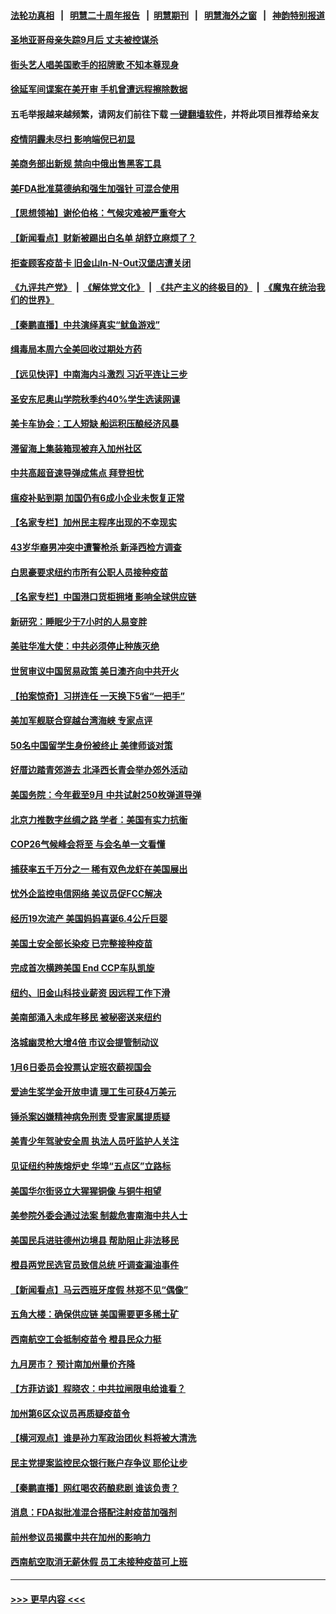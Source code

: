 #### [法轮功真相](https://github.com/gfw-breaker/truth/blob/master/README.md?t=0) &nbsp;&nbsp;|&nbsp;&nbsp; [明慧二十周年报告](https://github.com/gfw-breaker/mh-reports/blob/master/README.md?t=0) &nbsp;&nbsp;|&nbsp;&nbsp;[明慧期刊](https://github.com/gfw-breaker/mh-qikan) &nbsp;&nbsp;|&nbsp;&nbsp; [明慧海外之窗](https://github.com/gfw-breaker/mh-news/blob/master/README.md?t=0) &nbsp;&nbsp;|&nbsp;&nbsp; [神韵特别报道](https://github.com/gfw-breaker/mh-news/blob/master/shenyun.md?t=0)
#### [圣地亚哥母亲失踪9月后 丈夫被控谋杀](../pages/nsc412/n13319008.md?t=10211350) 
#### [街头艺人唱美国歌手的招牌歌 不知本尊现身](../pages/nsc412/n13319099.md?t=10211350) 
#### [徐延军间谍案在美开审 手机曾遭远程擦除数据](../pages/nsc412/n13318619.md?t=10211350) 
#### 五毛举报越来越频繁，请网友们前往下载 [一键翻墙软件](https://github.com/gfw-breaker/ssr-accounts)，并将此项目推荐给亲友
#### [疫情阴霾未尽扫 影响端倪已初显](../pages/nsc412/n13319103.md?t=10211350) 
#### [美商务部出新规 禁向中俄出售黑客工具](../pages/nsc412/n13318594.md?t=10211350) 
#### [美FDA批准莫德纳和强生加强针 可混合使用](../pages/nsc412/n13318489.md?t=10211350) 
#### [【思想领袖】谢伦伯格：气候灾难被严重夸大](../pages/nsc412/n13297203.md?t=10211350) 
#### [【新闻看点】财新被踢出白名单 胡舒立麻烦了？](../pages/nsc412/n13318382.md?t=10211350) 
#### [拒查顾客疫苗卡 旧金山In-N-Out汉堡店遭关闭](../pages/nsc412/n13318455.md?t=10211350) 
#### [《九评共产党》](https://github.com/begood0513/9ping.md/blob/master/README.md) &nbsp;|&nbsp; [《解体党文化》](../../../../jtdwh.md/blob/master/README.md)  &nbsp;|&nbsp; [《共产主义的终极目的》](../../../../gczydzjmd.md/blob/master/README.md) &nbsp;|&nbsp; [《魔鬼在统治我们的世界》](../../../../mgztzwmdsj.md/blob/master/README.md) 
#### [【秦鹏直播】中共演绎真实“鱿鱼游戏”](../pages/nsc412/n13318417.md?t=10211350) 
#### [缉毒局本周六全美回收过期处方药](../pages/nsc412/n13318502.md?t=10211350) 
#### [【远见快评】中南海内斗激烈 习近平连让三步](../pages/nsc412/n13318407.md?t=10211350) 
#### [圣安东尼奥山学院秋季约40%学生选读网课](../pages/nsc412/n13318460.md?t=10211350) 
#### [美卡车协会：工人短缺 船运积压酿经济风暴](../pages/nsc412/n13318432.md?t=10211350) 
#### [滞留海上集装箱现被弃入加州社区](../pages/nsc412/n13318317.md?t=10211350) 
#### [中共高超音速导弹成焦点 拜登担忧](../pages/nsc412/n13318346.md?t=10211350) 
#### [瘟疫补贴到期 加国仍有6成小企业未恢复正常](../pages/nsc412/n13315846.md?t=10211350) 
#### [【名家专栏】加州民主程序出现的不幸现实](../pages/nsc412/n13317550.md?t=10211350) 
#### [43岁华裔男冲突中遭警枪杀 新泽西检方调查](../pages/nsc412/n13317989.md?t=10211350) 
#### [白思豪要求纽约市所有公职人员接种疫苗](../pages/nsc412/n13318000.md?t=10211350) 
#### [【名家专栏】中国港口货柜拥堵 影响全球供应链](../pages/nsc412/n13317520.md?t=10211350) 
#### [新研究：睡眠少于7小时的人易变胖](../pages/nsc412/n13317543.md?t=10211350) 
#### [美驻华准大使：中共必须停止种族灭绝](../pages/nsc412/n13318037.md?t=10211350) 
#### [世贸审议中国贸易政策 美日澳齐向中共开火](../pages/nsc412/n13318088.md?t=10211350) 
#### [【拍案惊奇】习拼连任 一天换下5省“一把手”](../pages/nsc412/n13317717.md?t=10211350) 
#### [美加军舰联合穿越台湾海峡 专家点评](../pages/nsc412/n13316848.md?t=10211350) 
#### [50名中国留学生身份被终止 美律师谈对策](../pages/nsc412/n13316652.md?t=10211350) 
#### [好厝边踏青郊游去 北泽西长青会举办郊外活动](../pages/nsc412/n13317968.md?t=10211350) 
#### [美国务院：今年截至9月 中共试射250枚弹道导弹](../pages/nsc412/n13317854.md?t=10211350) 
#### [北京力推数字丝绸之路 学者：美国有实力抗衡](../pages/nsc412/n13317812.md?t=10211350) 
#### [COP26气候峰会将至 与会名单一文看懂](../pages/nsc412/n13317617.md?t=10211350) 
#### [捕获率五千万分之一 稀有双色龙虾在美国展出](../pages/nsc412/n13317084.md?t=10211350) 
#### [忧外企监控电信网络 美议员促FCC解决](../pages/nsc412/n13317609.md?t=10211350) 
#### [经历19次流产 美国妈妈喜诞6.4公斤巨婴](../pages/nsc412/n13316819.md?t=10211350) 
#### [美国土安全部长染疫 已完整接种疫苗](../pages/nsc412/n13316834.md?t=10211350) 
#### [完成首次横跨美国   End CCP车队凯旋](../pages/nsc412/n13316791.md?t=10211350) 
#### [纽约、旧金山科技业薪资 因远程工作下滑](../pages/nsc412/n13316643.md?t=10211350) 
#### [美南部涌入未成年移民 被秘密送来纽约](../pages/nsc412/n13316621.md?t=10211350) 
#### [洛城幽灵枪大增4倍 市议会提管制动议](../pages/nsc412/n13316879.md?t=10211350) 
#### [1月6日委员会投票认定班农藐视国会](../pages/nsc412/n13316740.md?t=10211350) 
#### [爱迪生奖学金开放申请 理工生可获4万美元](../pages/nsc412/n13316859.md?t=10211350) 
#### [锤杀案凶嫌精神病免刑责 受害家属提质疑](../pages/nsc412/n13316599.md?t=10211350) 
#### [美青少年驾驶安全周 执法人员吁监护人关注](../pages/nsc412/n13316826.md?t=10211350) 
#### [见证纽约种族熔炉史 华埠“五点区”立路标](../pages/nsc412/n13316633.md?t=10211350) 
#### [美国华尔街竖立大猩猩铜像 与铜牛相望](../pages/nsc412/n13316610.md?t=10211350) 
#### [美参院外委会通过法案 制裁危害南海中共人士](../pages/nsc412/n13316477.md?t=10211350) 
#### [美国民兵进驻德州边境县 帮助阻止非法移民](../pages/nsc412/n13316226.md?t=10211350) 
#### [橙县两党民选官员致信总统 吁调查漏油事件](../pages/nsc412/n13316529.md?t=10211350) 
#### [【新闻看点】马云西班牙度假 林郑不见“偶像”](../pages/nsc412/n13315446.md?t=10211350) 
#### [五角大楼：确保供应链 美国需要更多稀土矿](../pages/nsc412/n13316121.md?t=10211350) 
#### [西南航空工会抵制疫苗令 橙县民众力挺](../pages/nsc412/n13316332.md?t=10211350) 
#### [九月房市？ 预计南加州量价齐降](../pages/nsc412/n13316206.md?t=10211350) 
#### [【方菲访谈】程晓农：中共拉闸限电给谁看？](../pages/nsc412/n13315612.md?t=10211350) 
#### [加州第6区众议员再质疑疫苗令](../pages/nsc412/n13316006.md?t=10211350) 
#### [【横河观点】谁是孙力军政治团伙 料将被大清洗](../pages/nsc412/n13316078.md?t=10211350) 
#### [民主党提案监控民众银行账户存争议 耶伦让步](../pages/nsc412/n13316113.md?t=10211350) 
#### [【秦鹏直播】网红喝农药酿悲剧 谁该负责？](../pages/nsc412/n13316029.md?t=10211350) 
#### [消息：FDA拟批准混合搭配注射疫苗加强剂](../pages/nsc412/n13315811.md?t=10211350) 
#### [前州参议员揭露中共在加州的影响力](../pages/nsc412/n13315881.md?t=10211350) 
#### [西南航空取消无薪休假 员工未接种疫苗可上班](../pages/nsc412/n13315843.md?t=10211350) 

----
#### [ >>> 更早内容 <<< ](../indexes/nsc412-earlier.md)
